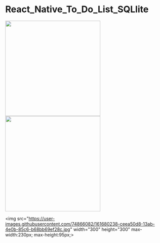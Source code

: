 # React_Native_To_Do_List_SQLlite

<img src="https://user-images.githubusercontent.com/74866082/161680150-9e3df8c1-dae1-4f12-a002-4c778c302887.jpg" width="300" height="300">

<img src="https://user-images.githubusercontent.com/74866082/161680206-e4aa819f-0d69-4332-8561-f2f23a31c5d5.jpg" width="300" height="300">

<img src="https://user-images.githubusercontent.com/74866082/161680238-ceea50d8-13ab-4e0b-85c6-b68bb69ef28c.jpg" width="300" height="300"   max-width:230px;
  max-height:95px;>
